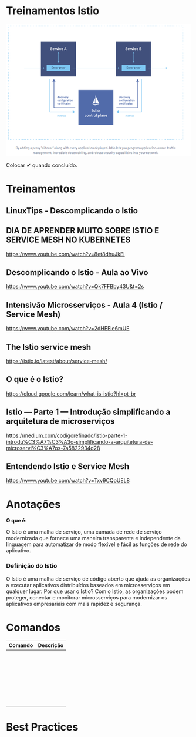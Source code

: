 # **Treinamentos  Istio**

![image-20210709191248031](./imagens/image-20210709191248031.png)



Colocar ✔ quando concluído. 

# **Treinamentos**



## **LinuxTips - Descomplicando o Istio** 

## DIA DE APRENDER MUITO SOBRE ISTIO E SERVICE MESH NO KUBERNETES

https://www.youtube.com/watch?v=8et8dhuJkEI



## Descomplicando o Istio - Aula ao Vivo

https://www.youtube.com/watch?v=Qk7FFBby43U&t=2s



## Intensivão Microsserviços - Aula 4 (Istio / Service Mesh)

https://www.youtube.com/watch?v=2dHEEle6mUE



## The Istio service mesh

https://istio.io/latest/about/service-mesh/



## O que é o Istio?

https://cloud.google.com/learn/what-is-istio?hl=pt-br



## Istio — Parte 1 — Introdução simplificando a arquitetura de microserviços

https://medium.com/codigorefinado/istio-parte-1-introdu%C3%A7%C3%A3o-simplificando-a-arquitetura-de-microservi%C3%A7os-7a5822934d28



## Entendendo Istio e Service Mesh

https://www.youtube.com/watch?v=Txv9CQoUEL8

# **Anotações**

**O que é:**

O Istio é uma malha de serviço, uma camada de rede de serviço modernizada que fornece uma maneira transparente e independente da linguagem para automatizar de modo flexível e fácil as funções de rede do aplicativo. 

### Definição do Istio

O Istio é uma malha de serviço de código aberto que ajuda as organizações a executar aplicativos distribuídos baseados em microsserviços em qualquer lugar. Por que usar o Istio? Com o Istio, as organizações podem proteger, conectar e monitorar microsserviços para modernizar os aplicativos empresariais com mais rapidez e segurança.





# **Comandos**





| Comando | Descrição |
| :-----: | :-------- |
|         |           |
|         |           |
|         |           |
|         |           |
|         |           |
|         |           |
|         |           |
|         |           |
|         |           |
|         |           |
|         |           |
|         |           |
|         |           |
|         |           |
|         |           |
|         |           |
|         |           |
|         |           |
|         |           |
|         |           |
|         |           |
|         |           |
|         |           |
|         |           |
|         |           |
|         |           |
|         |           |
|         |           |
|         |           |

# **Best Practices**

